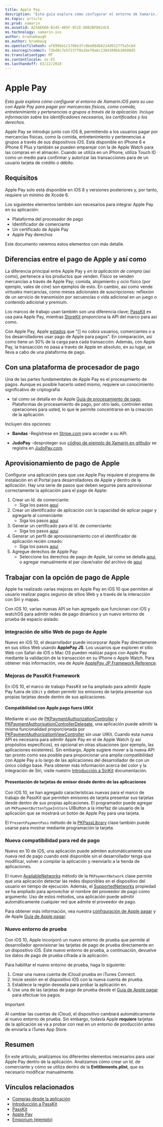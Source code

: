 ```yaml
---
title: Apple Pay
description: "Esta guía explora cómo configurar el entorno de Xamarin.iOS para su uso con Apple Pay para pagar por mercancías físicas, como comida, entretenimiento y pertenencias a grupos a través de la aplicación. Incluye información sobre los identificadores necesarios, los certificados y los derechos."
ms.topic: article
ms.prod: xamarin
ms.assetid: A25AE660-B145-465F-9CCE-8D82BFD614C6
ms.technology: xamarin-ios
author: bradumbaugh
ms.author: brumbaug
ms.openlocfilehash: af899bb1c5708e3fc0be88db6224d9127f5a5c6d
ms.sourcegitcommit: 73bd0c7e5f237f0a1be70a6c1384309bb26609d5
ms.translationtype: MT
ms.contentlocale: es-ES
ms.lasthandoff: 03/22/2018
---
```

# <a name="apple-pay"></a>Apple Pay

_Esta guía explora cómo configurar el entorno de Xamarin.iOS para su uso con Apple Pay para pagar por mercancías físicas, como comida, entretenimiento y pertenencias a grupos a través de la aplicación. Incluye información sobre los identificadores necesarios, los certificados y los derechos._


Apple Pay se introdujo junto con iOS 8, permitiendo a los usuarios pagar por mercancías físicas, como la comida, entretenimiento y pertenencias a grupos a través de sus dispositivos iOS. Está disponible en iPhone 6 e iPhone 6 Plus y también se pueden emparejar con la de Apple Watch para las compras en el almacén. Cuando se utiliza en un iPhone, utiliza Touch ID como un medio para confirmar y autorizar las transacciones para de un usuario tarjeta de crédito o débito.


## <a name="requirements"></a>Requisitos

Apple Pay solo está disponible en iOS 8 y versiones posteriores y, por tanto, requiere un mínimo de Xcode 6.

Los siguientes elementos también son necesarios para integrar Apple Pay en su aplicación:

 - Plataforma del procesador de pago
 - Identificador de comerciante
 - Un certificado de Apple Pay
 - Apple Pay derechos

Este documento veremos estos elementos con más detalle.

## <a name="differences-between-apple-pay-and-iap"></a>Diferencias entre el pago de Apple y así como

La diferencia principal entre Apple Pay y *en la aplicación de compra* (así como), pertenece a los productos que venden. *Físico* se venden mercancías a través de Apple Pay; comida, alojamiento y ocio físico (por ejemplo, vales de cine) son ejemplos de esto. En cambio, así como vende *virtuales* mercancías, como meses adicionales de suscripciones: reflexión de un servicio de transmisión por secuencias o vida adicional en un juego o contenido adicional y premium.

Los marcos de trabajo usan también son una diferencia clave; [PassKit](https://developer.apple.com/library/ios/documentation/PassKit/Reference/PKPaymentAuthorizationViewController_Ref/) es usa para Apple Pay, mientras [StoreKit](https://developer.apple.com/library/ios/documentation/PassKit/Reference/PKPaymentAuthorizationViewController_Ref/) proporciona la API del marco para así como.

Con Apple Pay, Apple [estados](https://developer.apple.com/apple-pay/Getting-Started-with-Apple-Pay.pdf) que "[] no cobra usuarios, comerciantes o a los desarrolladores usar pago de Apple para pagos". En comparación, así como tiene un 30% de la carga para cada transacción. Además, con Apple Pay, la transacción no pasa a través de Apple en absoluto, en su lugar, se lleva a cabo de una plataforma de pago.


## <a name="using-a-payment-processor-platform"></a>Con una plataforma de procesador de pago

Una de las partes fundamentales de Apple Pay es el procesamiento de pagos. Aunque es posible hacerlo usted mismo, requiere un conocimiento significativo de criptografía
- tal como se detalla en de Apple [Guía de procesamiento de pago](https://developer.apple.com/library/ios/ApplePay_Guide/ProcessPayment.html).
Plataformas de procesamiento de pago, por otro lado, controlen estas operaciones para usted, lo que le permite concentrarse en la creación de la aplicación.

Incluyen dos opciones:

- **Bandas** -Regístrese en [Stripe.com](https://stripe.com/) para acceder a su API.

- **JudoPay** -desproteger sus [código de ejemplo de Xamarin en github](https://github.com/Judopay/Xamarin-Sample-App)y se registra en [JudoPay.com](https://www.judopay.com/).


## <a name="provisioning-for-apple-pay"></a>Aprovisionamiento de pago de Apple

Configurar una aplicación para que use Apple Pay requiere el programa de instalación en el Portal para desarrolladores de Apple y dentro de la aplicación. Hay una serie de pasos que deben seguirse para aprovisionar correctamente la aplicación para el pago de Apple:

1. Crear un Id. de comerciante:
    - Siga los pasos [aquí](~/ios/deploy-test/provisioning/capabilities/apple-pay-capabilities.md#merchantid)
2. Crear un identificador de aplicación con la capacidad de aplicar pagar y agregarle al comerciante:
    - Siga los pasos [aquí](~/ios/deploy-test/provisioning/capabilities/apple-pay-capabilities.md#appid)
3. Generar un certificado para el Id. de comerciante:
    - Siga los pasos [aquí](~/ios/deploy-test/provisioning/capabilities/apple-pay-capabilities.md#certificate)
4. Generar un perfil de aprovisionamiento con el identificador de aplicación recién creado:
    - Siga los pasos [aquí](~/ios/get-started/installation/device-provisioning/manual-provisioning.md#provisioning)
5. Agregue derechos de Apple Pay:
    - Seleccione los derechos de pago de Apple, tal como se detalla [aquí](~/ios/deploy-test/provisioning/entitlements.md), o agregar manualmente el par clave/valor del archivo de [aquí](~/ios/deploy-test/provisioning/entitlements.md)


## <a name="working-with-apple-pay"></a>Trabajar con la opción de pago de Apple

Apple ha realizado varias mejoras en Apple Pay en iOS 10 que permiten al usuario realizar pagos seguros de sitios Web y a través de la interacción con Siri y mapas.

Con iOS 10, varias nuevas API se han agregado que funcionan con iOS y watchOS para admitir redes de pago dinámico y un nuevo entorno de prueba de espacio aislado.


### <a name="apple-pay-website-integration"></a>Integración de sitio Web de pago de Apple

Nuevo en iOS 10, el desarrollador puede incorporar Apple Pay directamente en sus sitios Web usando **ApplePay JS**. Los usuarios que exploren el sitio Web con Safari de iOS o Mac OS pueden realizar pagos con Apple Pay mediante la validación de la transacción en su iPhone o Apple Watch. Para obtener más información, vea de Apple [ApplePay JP Framework Reference](https://developer.apple.com/reference/applepayjs).

### <a name="passkit-framework-enhancements"></a>Mejoras de PassKit Framework

En iOS 10, el marco de trabajo PassKit se ha ampliado para admitir Apple Pay fuera de `UIKit` y deben permitir los emisores de tarjeta presentar sus propias tarjetas desde dentro de sus aplicaciones.


#### <a name="supporting-apple-pay-outside-of-uikit"></a>Compatibilidad con Apple pago fuera UIKit

Mediante el uso de [PKPaymentAuthorizationController](https://developer.apple.com/reference/passkit/pkpaymentauthorizationcontroller) y [PKPaymentAuthorixationControllerDelegate](https://developer.apple.com/reference/passkit/pkpaymentauthorizationcontrollerdelegate), una aplicación puede admitir la misma funcionalidad proporcionada por [ PKPaymentAuthorizationViewController](https://developer.apple.com/reference/passkit/pkpaymentauthorizationviewcontroller) sin usar UIKit. Cuando esta nueva API es necesaria para admitir Apple Pay en el de Apple Watch (y así propósitos específicos), es opcional en otras situaciones (por ejemplo, las aplicaciones existentes). Sin embargo, Apple sugiere mover a la nueva API tan pronto como sea posible para proporcionar una amplia compatibilidad con Apple Pay a lo largo de las aplicaciones del desarrollador de con un único código base. Para obtener más información acerca del color y la integración de Siri, visite nuestro [Introducción a SiriKit](~/ios/platform/sirikit/index.md) documentación.

#### <a name="presenting-issuer-cards-from-within-apps"></a>Presentación de tarjetas de emisor desde dentro de las aplicaciones

Con iOS 10, se han agregado características nuevas para el marco de trabajo de PassKit que permiten emisores de tarjeta presentar sus tarjetas desde dentro de sus propias aplicaciones. El programador puede agregar un `PKPaymentButtonTypeInStore` UIButton a la interfaz de usuario de la aplicación que se mostrará un botón de Apple Pay para una tarjeta.

El `PresentPaymentPass` método de la [PKPassLibrary](https://developer.apple.com/reference/passkit/pkpasslibrary) clase también puede usarse para mostrar mediante programación la tarjeta.

### <a name="new-payment-network-support"></a>Nueva compatibilidad para red de pago

Nuevo en 10 de iOS, una aplicación puede admiten automáticamente una nueva red de pago cuando esté disponible sin el desarrollador tenga que modificar, volver a compilar la aplicación y reenviarlo a la tienda de aplicaciones.

El nuevo [AvailableNetworks](https://developer.apple.com/reference/passkit/pkpaymentrequest/1833288-availablenetworks) método de la `PKPaymentNetwork` clase permite que una aplicación detectar las redes disponibles en el dispositivo del usuario en tiempo de ejecución. Además, el [SupportedNetworks](https://developer.apple.com/reference/passkit/pkpaymentrequest/1619329-supportednetworks) propiedad se ha ampliado para aprovechar el nombre del proveedor de pago como argumento. Uso de estos métodos, una aplicación puede admitir automáticamente cualquier red que admite el proveedor de pago.

Para obtener más información, vea nuestra [configuración de Apple pagar](~/ios/platform/apple-pay.md) y de Apple [Guía de Apple pagar](https://developer.apple.com/apple-pay/).

### <a name="new-testing-environment"></a>Nuevo entorno de prueba

Con iOS 10, Apple incorporó un nuevo entorno de prueba que permite al desarrollador aprovisionar las tarjetas de pago de prueba directamente en un dispositivo iOS. Este nuevo entorno de prueba, a continuación, devuelve los datos de pago de prueba cifrada a la aplicación.

Para habilitar el nuevo entorno de prueba, haga lo siguiente:

1. Crear una nueva cuenta de iCloud prueba en iTunes Connect.
2. Inicie sesión en el dispositivo iOS con la nueva cuenta de prueba.
3. Establece la región deseada para probar la aplicación en.
4. Use una de las tarjetas de pago de prueba desde el [Guía de Apple pagar](https://developer.apple.com/apple-pay/) para efectuar los pagos.

> [!IMPORTANT]
> Al cambiar las cuentas de iCloud, el dispositivo cambiará automáticamente al nuevo entorno de prueba. Sin embargo, todavía Apple **requiere** tarjetas de la aplicación se va a probar con real en un entorno de producción antes de enviarla a iTunes App Store.

## <a name="summary"></a>Resumen

En este artículo, analizamos los diferentes elementos necesarios para usar Apple Pay dentro de la aplicación. Analizamos cómo crear un Id. de comerciante y cómo se utiliza dentro de la **Entitlements.plist**, que es necesario modificar manualmente.


## <a name="related-links"></a>Vínculos relacionados

- [Compras desde la aplicación](~/ios/platform/in-app-purchasing/index.md)
- [Introducción a PassKit](~/ios/platform/passkit.md)
- [PassKit](https://developer.apple.com/library/ios/documentation/PassKit/Reference/PKPaymentAuthorizationViewController_Ref/)
- [Apple Pay](https://developer.apple.com/apple-pay/)
- [Emporium (ejemplo)](https://developer.xamarin.com/samples/monotouch/ios9/Emporium/)
